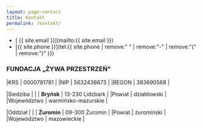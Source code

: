 ```yaml
---
layout: page-contact
title: Kontakt
permalink: /kontakt/
---
```


* [<span class="icon-mail"> {{ site.email }}</span>](mailto:{{ site.email }})
* [<span class="icon-phone">{{ site.phone }}</span>](tel:{{ site.phone | remove:" " | remove:"-" | remove:"(" | remove:")" }})

### FUNDACJA „ŻYWA PRZESTRZEŃ"

|KRS   |  0000791781    |
|NIP   | 5632438673     |
|REGON | 383690568 |


|<span class="icon-location">Siedziba</span>    | |
| <strong>Bryńsk</strong> | 13-230 Lidzbark |
|Powiat       | działdowski |
|Województwo  | warmińsko-mazurskie |

|<span class="icon-location">Oddział</span>       |  |
| <strong>Żuromin</strong> | 09-300 Żuromin |
|Powiat       | żuromiński |
|Województwo  | mazowieckie |
